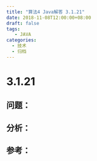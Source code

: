 ```yaml
---
title: "算法4 Java解答 3.1.21"
date: 2018-11-08T12:00:00+08:00
draft: false
tags:
   - JAVA
categories:
  - 技术
  - 归档
---
```



# 3.1.21

## 问题：


## 分析：


## 参考：

